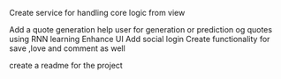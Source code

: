 <!-- Add .env instead of info -->
<!-- Add standards for project -->
Create service for handling core logic  from view

Add a quote generation help user for generation or prediction og quotes using RNN learning
Enhance UI
Add social login
Create functionality for save ,love and comment as well

create a readme for the project 